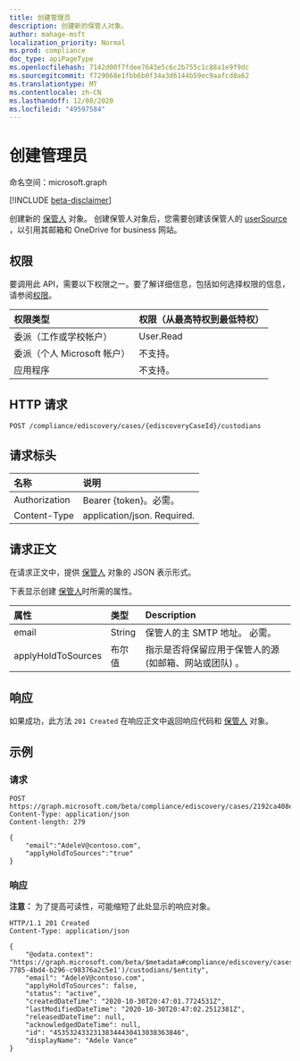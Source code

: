 ```yaml
---
title: 创建管理员
description: 创建新的保管人对象。
author: mahage-msft
localization_priority: Normal
ms.prod: compliance
doc_type: apiPageType
ms.openlocfilehash: 7142d00f7fdee7643e5c6c2b755c1c88a1e9f9dc
ms.sourcegitcommit: f729068e1fbb6b0f34a3d6144b59ec9aafcd8a62
ms.translationtype: MT
ms.contentlocale: zh-CN
ms.lasthandoff: 12/08/2020
ms.locfileid: "49597584"
---
```

# <a name="create-custodian"></a>创建管理员

命名空间：microsoft.graph

[!INCLUDE [beta-disclaimer](../../includes/beta-disclaimer.md)]

创建新的 [保管人](../resources/custodian.md) 对象。 创建保管人对象后，您需要创建该保管人的 [userSource](../resources/usersource.md) ，以引用其邮箱和 OneDrive for business 网站。

## <a name="permissions"></a>权限

要调用此 API，需要以下权限之一。要了解详细信息，包括如何选择权限的信息，请参阅[权限](/graph/permissions-reference)。

|权限类型|权限（从最高特权到最低特权）|
|:---|:---|
|委派（工作或学校帐户）|User.Read|
|委派（个人 Microsoft 帐户）|不支持。|
|应用程序|不支持。|

## <a name="http-request"></a>HTTP 请求

<!-- {
  "blockType": "ignored"
}
-->

``` http
POST /compliance/ediscovery/cases/{ediscoveryCaseId}/custodians
```

## <a name="request-headers"></a>请求标头

|名称|说明|
|:---|:---|
|Authorization|Bearer {token}。必需。|
|Content-Type|application/json. Required.|

## <a name="request-body"></a>请求正文

在请求正文中，提供 [保管人](../resources/custodian.md) 对象的 JSON 表示形式。

下表显示创建 [保管人](../resources/custodian.md)时所需的属性。

|属性|类型|Description|
|:---|:---|:---|
|email|String|保管人的主 SMTP 地址。 必需。|
|applyHoldToSources|布尔值|指示是否将保留应用于保管人的源 (如邮箱、网站或团队) 。|

## <a name="response"></a>响应

如果成功，此方法 `201 Created` 在响应正文中返回响应代码和 [保管人](../resources/custodian.md) 对象。

## <a name="examples"></a>示例

### <a name="request"></a>请求

<!-- {
  "blockType": "request",
  "name": "create_custodian_from_"
}
-->

``` http
POST https://graph.microsoft.com/beta/compliance/ediscovery/cases/2192ca408ea2410eba3bec8ae873be6b/custodians
Content-Type: application/json
Content-length: 279

{
    "email":"AdeleV@contoso.com",
    "applyHoldToSources":"true"
}
```

### <a name="response"></a>响应

**注意：** 为了提高可读性，可能缩短了此处显示的响应对象。
<!-- {
  "blockType": "response",
  "truncated": true,
  "@odata.type": "microsoft.graph.custodian"
}
-->

``` http
HTTP/1.1 201 Created
Content-Type: application/json

{
    "@odata.context": "https://graph.microsoft.com/beta/$metadata#compliance/ediscovery/cases('4c8f8f70-7785-4bd4-b296-c98376a2c5e1')/custodians/$entity",
    "email": "AdeleV@contoso.com",
    "applyHoldToSources": false,
    "status": "active",
    "createdDateTime": "2020-10-30T20:47:01.7724531Z",
    "lastModifiedDateTime": "2020-10-30T20:47:02.2512381Z",
    "releasedDateTime": null,
    "acknowledgedDateTime": null,
    "id": "45353243323138344430413038363846",
    "displayName": "Adele Vance"
}
```

